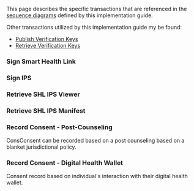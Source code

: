 This page describes the specific transactions that are referenced in the [sequence diagrams](sequence-diagrams.html) defined by this implementation guide.

Other transactions utilized by this implementation guide my be found:
- [Publish Verification Keys](https://smart.who.int/trust/transactions.html#put_keys)
- [Retrieve Verification Keys](https://smart.who.int/trust/transactions.html#get_keys)




<h3 id="sign_shl">Sign Smart Health Link</h3>

<h3 id="sign_ips">Sign IPS</h3>


<h3 id="ips_view">Retrieve SHL IPS Viewer</h3>

<h3 id="ips_manifest">Retrieve SHL IPS Manifest</h3>


<h3 id="consent-post-counseling">Record Consent - Post-Counseling </h3>
ConsConsent can be recorded based on a post counseling based on a blanket jurisdictional policy.

<h3 id="consent-wallet">Record Consent - Digital Health Wallet </h3>
Consent record based on individual's interaction with their digital health wallet.

